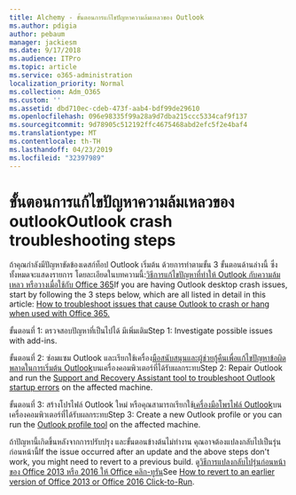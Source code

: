 ```yaml
---
title: Alchemy - ขั้นตอนการแก้ไขปัญหาความล้มเหลวของ Outlook
ms.author: pdigia
author: pebaum
manager: jackiesm
ms.date: 9/17/2018
ms.audience: ITPro
ms.topic: article
ms.service: o365-administration
localization_priority: Normal
ms.collection: Adm_O365
ms.custom: ''
ms.assetid: dbd710ec-cdeb-473f-aab4-bdf99de29610
ms.openlocfilehash: 096e98335f99a28a9d7dba215ccc5334caf9f137
ms.sourcegitcommit: 9d78905c512192ffc4675468abd2efc5f2e4baf4
ms.translationtype: MT
ms.contentlocale: th-TH
ms.lasthandoff: 04/23/2019
ms.locfileid: "32397989"
---
```

# <a name="outlook-crash-troubleshooting-steps"></a><span data-ttu-id="c9df4-102">ขั้นตอนการแก้ไขปัญหาความล้มเหลวของ outlook</span><span class="sxs-lookup"><span data-stu-id="c9df4-102">Outlook crash troubleshooting steps</span></span>

<span data-ttu-id="c9df4-103">ถ้าคุณกำลังมีปัญหาขัดข้องเดสก์ท็อป Outlook เริ่มต้น ด้วยการทำตามขั้น 3 ขั้นตอนด้านล่างนี้ ซึ่งทั้งหมดจะแสดงรายการ โดยละเอียดในบทความนี้:[วิธีการแก้ไขปัญหาที่ทำให้ Outlook กับความล้มเหลว หรือวางเมื่อใช้กับ Office 365](https://support.microsoft.com/help/2413813/how-to-troubleshoot-issues-that-cause-outlook-to-crash-or-hang-when-us)</span><span class="sxs-lookup"><span data-stu-id="c9df4-103">If you are having Outlook desktop crash issues, start by following the 3 steps below, which are all listed in detail in this article: [How to troubleshoot issues that cause Outlook to crash or hang when used with Office 365.](https://support.microsoft.com/help/2413813/how-to-troubleshoot-issues-that-cause-outlook-to-crash-or-hang-when-us)</span></span>
  
<span data-ttu-id="c9df4-104">ขั้นตอนที่ 1: ตรวจสอบปัญหาที่เป็นไปได้ มีเพิ่มเติม</span><span class="sxs-lookup"><span data-stu-id="c9df4-104">Step 1: Investigate possible issues with add-ins.</span></span>
  
<span data-ttu-id="c9df4-105">ขั้นตอนที่ 2: ซ่อมแซม Outlook และเรียกใช้เครื่อง[มือสนับสนุนและผู้ช่วยกู้คืนเพื่อแก้ไขปัญหาข้อผิดพลาดในการเริ่มต้น Outlook](https://aka.ms/SaRA-OutlookWontStart)บนเครื่องคอมพิวเตอร์ที่ได้รับผลกระทบ</span><span class="sxs-lookup"><span data-stu-id="c9df4-105">Step 2: Repair Outlook and run the [Support and Recovery Assistant tool to troubleshoot Outlook startup errors](https://aka.ms/SaRA-OutlookWontStart) on the affected machine.</span></span> 
  
<span data-ttu-id="c9df4-106">ขั้นตอนที่ 3: สร้างโปรไฟล์ Outlook ใหม่ หรือคุณสามารถเรียกใช้[เครื่องมือโพรไฟล์ Outlook](https://aka.ms/SaRA-OutlookSetupProfile)บนเครื่องคอมพิวเตอร์ที่ได้รับผลกระทบ</span><span class="sxs-lookup"><span data-stu-id="c9df4-106">Step 3: Create a new Outlook profile or you can run the [Outlook profile tool](https://aka.ms/SaRA-OutlookSetupProfile) on the affected machine.</span></span> 
  
<span data-ttu-id="c9df4-107">ถ้าปัญหานี้เกิดขึ้นหลังจากการปรับปรุง และขั้นตอนข้างต้นไม่ทำงาน คุณอาจต้องแปลงกลับไปเป็นรุ่นก่อนหน้านี้</span><span class="sxs-lookup"><span data-stu-id="c9df4-107">If the issue occurred after an update and the above steps don't work, you might need to revert to a previous build.</span></span> <span data-ttu-id="c9df4-108">ดู[วิธีการแปลงกลับไปรุ่นก่อนหน้าของ Office 2013 หรือ 2016 ให้ Office คลิก-ทูรัน](https://support.microsoft.com/help/2770432)</span><span class="sxs-lookup"><span data-stu-id="c9df4-108">See [How to revert to an earlier version of Office 2013 or Office 2016 Click-to-Run](https://support.microsoft.com/help/2770432).</span></span>
  

